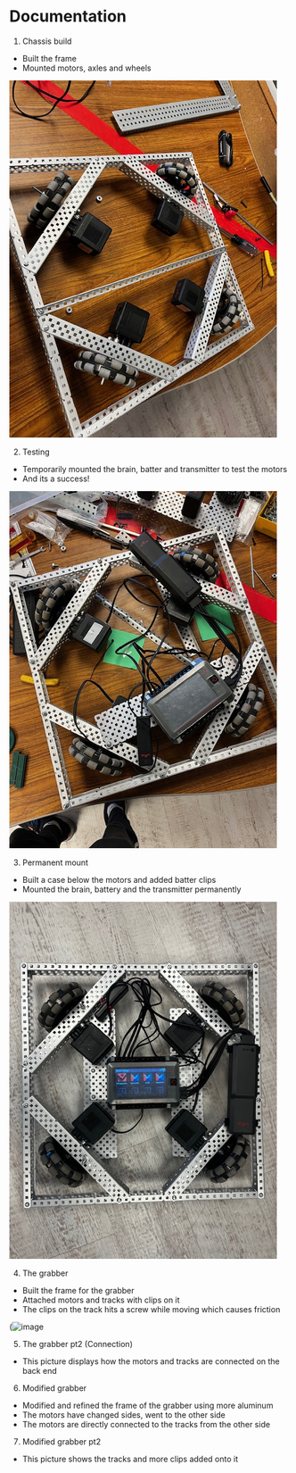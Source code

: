 # Documentation

1. Chassis build
* Built the frame
* Mounted motors, axles and wheels

![Chassis build](https://github.com/ariyan410/Robotic_portfolio/blob/main/images/Chassis%20build.jpg?raw=true)

2. Testing
* Temporarily mounted the brain, batter and transmitter to test the motors
* And its a success!

![Testing](https://github.com/ariyan410/Robotic_portfolio/blob/main/images/IMG_0686.jpg?raw=true)

3. Permanent mount
* Built a case below the motors and added batter clips
* Mounted the brain, battery and the transmitter permanently

![Permanent mount](https://github.com/ariyan410/Robotic_portfolio/blob/main/images/IMG_0760.jpg?raw=true)
  
4. The grabber
* Built the frame for the grabber
* Attached motors and tracks with clips on it
* The clips on the track hits a screw while moving which causes friction

(![image](https://github.com/ariyan410/Robotic_portfolio/assets/143030217/dc056479-38cc-4979-b978-5efbad1bf052)


5. The grabber pt2 (Connection)
* This picture displays how the motors and tracks are connected on the back end
6. Modified grabber
* Modified and refined the frame of the grabber using more aluminum
* The motors have changed sides, went to the other side
* The motors are directly connected to the tracks from the other side
7. Modified grabber pt2
* This picture shows the tracks and more clips added onto it

